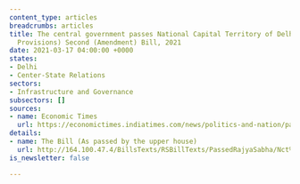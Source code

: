 ```yaml
---
content_type: articles
breadcrumbs: articles
title: The central government passes National Capital Territory of Delhi Laws (Special
  Provisions) Second (Amendment) Bill, 2021
date: 2021-03-17 04:00:00 +0000
states:
- Delhi
- Center-State Relations
sectors:
- Infrastructure and Governance
subsectors: []
sources:
- name: Economic Times
  url: https://economictimes.indiatimes.com/news/politics-and-nation/parliament-passes-bill-to-regularise-unauthorised-colonies-in-delhi/articleshow/81427917.cms
details:
- name: The Bill (As passed by the upper house)
  url: http://164.100.47.4/BillsTexts/RSBillTexts/PassedRajyaSabha/Nct%20Delhi%20passed%20by%20RS%2009022021%20-%20E.pdf
is_newsletter: false

---
```

